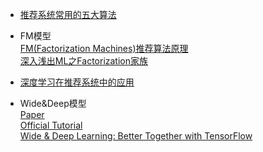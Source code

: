 
+ [推荐系统常用的五大算法](https://zhuanlan.zhihu.com/p/27768663)  

+ FM模型  
  [FM(Factorization Machines)推荐算法原理](http://www.cnblogs.com/pinard/p/6370127.html)  
  [深入浅出ML之Factorization家族](http://www.52caml.com/head_first_ml/ml-chapter9-factorization-family/)  
  
 
+ [深度学习在推荐系统中的应用](https://zhuanlan.zhihu.com/p/27231244)  
  
+ Wide&Deep模型  
  [Paper](http://delivery.acm.org/10.1145/2990000/2988454/p7-cheng.pdf?ip=180.76.13.8&id=2988454&acc=OA&key=4D4702B0C3E38B35%2E4D4702B0C3E38B35%2E4D4702B0C3E38B35%2E5945DC2EABF3343C&CFID=954429471&CFTOKEN=89666912&__acm__=1498911787_8e7a630fecd50447d197a89409c9eb92)  
  [Official Tutorial](https://www.tensorflow.org/tutorials/wide_and_deep)  
  [Wide & Deep Learning: Better Together with TensorFlow](https://research.googleblog.com/2016/06/wide-deep-learning-better-together-with.html)  




